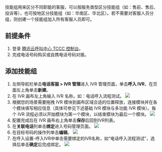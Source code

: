 技能组用来区分不同职能的客服，可以按服务类型区分技能组（如：售前、售后、投诉等），也可按地区分技能组（如：华南区、华北区）。若不需要对客服人员分组，则创建一个技能组加入所有客服人员即可。

## 前提条件
1. 登录 [腾讯云呼叫中心 TCCC 控制台](https://console.cloud.tencent.com/ccc)。
2. 完成电话号码购买或自携电话号码对接。


## 添加技能组
1. 左侧导航栏单击**电话客服 > IVR 管理**进入 IVR 管理页面，单击**呼入 IVR**，在页面左上角单击**新建**。
2. 在 IVR 画布左上角输入 IVR 名称，如：电话呼入流程测试。
![](https://qcloudimg.tencent-cloud.cn/raw/b2843bc63d9c9319d1c5096871fead65.png)
3. 根据您的场景需要拖拽 IVR 模块到画布区域合适的位置释放，连接模块并在各个模块填写相应信息（具体可参见下述基础 IVR 模块与多功能 IVR 模块）。每个 IVR 流程必须以开始模块为第一个模块，以结束模块为最后一个模块。
![](https://qcloudimg.tencent-cloud.cn/raw/f7b3e17646553347a6be89fe5f0cbdce.png)
4. 配置完成后在 IVR 画布右上角单击**保存**后回到IVR列表。
5. 在**关联电话**列单击**绑定**进入号码管理页面。
![](https://qcloudimg.tencent-cloud.cn/raw/c707457e3e8911b3024fc62ace1f306c.png)
6. 在目标号码的操作列单击**编辑**。
![](https://qcloudimg.tencent-cloud.cn/raw/244dd6b0a869b513415cb5601a13b1db.png)
7. 在呼入设置-呼入IVR中单击需要绑定的IVR名称，如“电话呼入流程测试”，选择后单击**确定**后完成绑定。
![](https://qcloudimg.tencent-cloud.cn/raw/45e90db319f710babf3bfabb800ce02b.png)
